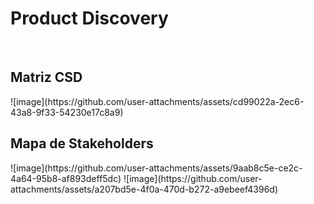 <h1>Product Discovery</h1><br>

<h2>Matriz CSD</h2>
![image](https://github.com/user-attachments/assets/cd99022a-2ec6-43a8-9f33-54230e17c8a9)
<br>
<h2>Mapa de Stakeholders</h2>
![image](https://github.com/user-attachments/assets/9aab8c5e-ce2c-4a64-95b8-af893deff5dc)
![image](https://github.com/user-attachments/assets/a207bd5e-4f0a-470d-b272-a9ebeef4396d)

